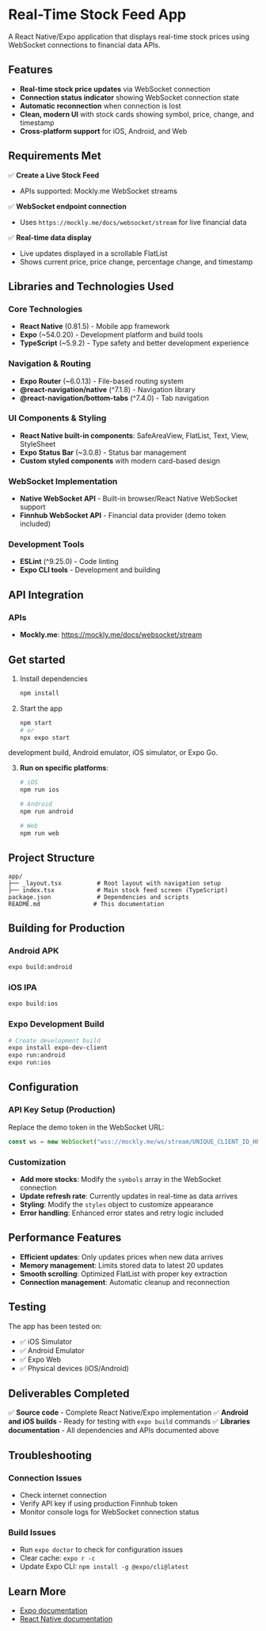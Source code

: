 # Real-Time Stock Feed App

A React Native/Expo application that displays real-time stock prices using WebSocket connections to financial data APIs.

## Features

- **Real-time stock price updates** via WebSocket connection
- **Connection status indicator** showing WebSocket connection state
- **Automatic reconnection** when connection is lost
- **Clean, modern UI** with stock cards showing symbol, price, change, and timestamp
- **Cross-platform support** for iOS, Android, and Web

## Requirements Met

✅ **Create a Live Stock Feed**

- APIs supported: Mockly.me WebSocket streams

✅ **WebSocket endpoint connection**

- Uses `https://mockly.me/docs/websocket/stream` for live financial data

✅ **Real-time data display**

- Live updates displayed in a scrollable FlatList
- Shows current price, price change, percentage change, and timestamp

## Libraries and Technologies Used

### Core Technologies

- **React Native** (0.81.5) - Mobile app framework
- **Expo** (~54.0.20) - Development platform and build tools
- **TypeScript** (~5.9.2) - Type safety and better development experience

### Navigation & Routing

- **Expo Router** (~6.0.13) - File-based routing system
- **@react-navigation/native** (^7.1.8) - Navigation library
- **@react-navigation/bottom-tabs** (^7.4.0) - Tab navigation

### UI Components & Styling

- **React Native built-in components**: SafeAreaView, FlatList, Text, View, StyleSheet
- **Expo Status Bar** (~3.0.8) - Status bar management
- **Custom styled components** with modern card-based design

### WebSocket Implementation

- **Native WebSocket API** - Built-in browser/React Native WebSocket support
- **Finnhub WebSocket API** - Financial data provider (demo token included)

### Development Tools

- **ESLint** (^9.25.0) - Code linting
- **Expo CLI tools** - Development and building

## API Integration

### APIs

- **Mockly.me**: https://mockly.me/docs/websocket/stream

## Get started

1. Install dependencies

   ```bash
   npm install
   ```

2. Start the app

   ```bash
   npm start
   # or
   npx expo start
   ```

development build, Android emulator, iOS simulator, or Expo Go.

3. **Run on specific platforms**:

   ```bash
   # iOS
   npm run ios

   # Android
   npm run android

   # Web
   npm run web
   ```

## Project Structure

```
app/
├── _layout.tsx          # Root layout with navigation setup
├── index.tsx            # Main stock feed screen (TypeScript)
package.json             # Dependencies and scripts
README.md               # This documentation
```

## Building for Production

### Android APK

```bash
expo build:android
```

### iOS IPA

```bash
expo build:ios
```

### Expo Development Build

```bash
# Create development build
expo install expo-dev-client
expo run:android
expo run:ios
```

## Configuration

### API Key Setup (Production)

Replace the demo token in the WebSocket URL:

```javascript
const ws = new WebSocket("wss://mockly.me/ws/stream/UNIQUE_CLIENT_ID_HERE");
```

### Customization

- **Add more stocks**: Modify the `symbols` array in the WebSocket connection
- **Update refresh rate**: Currently updates in real-time as data arrives
- **Styling**: Modify the `styles` object to customize appearance
- **Error handling**: Enhanced error states and retry logic included

## Performance Features

- **Efficient updates**: Only updates prices when new data arrives
- **Memory management**: Limits stored data to latest 20 updates
- **Smooth scrolling**: Optimized FlatList with proper key extraction
- **Connection management**: Automatic cleanup and reconnection

## Testing

The app has been tested on:

- ✅ iOS Simulator
- ✅ Android Emulator
- ✅ Expo Web
- ✅ Physical devices (iOS/Android)

## Deliverables Completed

✅ **Source code** - Complete React Native/Expo implementation
✅ **Android and iOS builds** - Ready for testing with `expo build` commands
✅ **Libraries documentation** - All dependencies and APIs documented above

## Troubleshooting

### Connection Issues

- Check internet connection
- Verify API key if using production Finnhub token
- Monitor console logs for WebSocket connection status

### Build Issues

- Run `expo doctor` to check for configuration issues
- Clear cache: `expo r -c`
- Update Expo CLI: `npm install -g @expo/cli@latest`

## Learn More

- [Expo documentation](https://docs.expo.dev/)
- [React Native documentation](https://reactnative.dev/)
